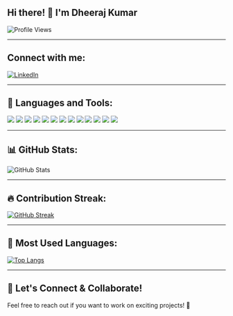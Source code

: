 ## Hi there! 👋 I'm Dheeraj Kumar
![Profile Views](https://komarev.com/ghpvc/?username=Dheeraj-K14&label=Profile%20views&color=blue&style=flat)

---

## Connect with me:
[![LinkedIn](https://img.shields.io/badge/LinkedIn-0077B5?style=for-the-badge&logo=linkedin&logoColor=white)](https://www.linkedin.com/in/dheeraj-kumar-k-a-102019168)

---

## 🚀 Languages and Tools:
<p align="left">
<img src="https://img.shields.io/badge/Java-007396?style=for-the-badge&logo=java&logoColor=white"/>
<img src="https://img.shields.io/badge/Spring%20Boot-6DB33F?style=for-the-badge&logo=springboot&logoColor=white"/>
<img src="https://img.shields.io/badge/Cloud-1572B6?style=for-the-badge&logo=icloud&logoColor=white"/>
<img src="https://img.shields.io/badge/DigitalOcean-0080FF?style=for-the-badge&logo=digitalocean&logoColor=white"/>
<img src="https://img.shields.io/badge/AWS-232F3E?style=for-the-badge&logo=amazonaws&logoColor=white"/>
<img src="https://img.shields.io/badge/MySQL-4479A1?style=for-the-badge&logo=mysql&logoColor=white"/>
<img src="https://img.shields.io/badge/PostgreSQL-316192?style=for-the-badge&logo=postgresql&logoColor=white"/>
<img src="https://img.shields.io/badge/TypeScript-3178C6?style=for-the-badge&logo=typescript&logoColor=white"/>
<img src="https://img.shields.io/badge/Node.js-43853D?style=for-the-badge&logo=node.js&logoColor=white"/>
<img src="https://img.shields.io/badge/MongoDB-47A248?style=for-the-badge&logo=mongodb&logoColor=white"/>
<img src="https://img.shields.io/badge/Docker-2496ED?style=for-the-badge&logo=docker&logoColor=white"/>
<img src="https://img.shields.io/badge/Kubernetes-326CE5?style=for-the-badge&logo=kubernetes&logoColor=white"/>
<img src="https://img.shields.io/badge/Git-F05032?style=for-the-badge&logo=git&logoColor=white"/>
</p>

---

## 📊 GitHub Stats:
![GitHub Stats](https://github-readme-stats.vercel.app/api?username=Dheeraj-K14&show_icons=true&theme=default)

---

## 🔥 Contribution Streak:
[![GitHub Streak](https://github-readme-streak-stats.herokuapp.com/?user=Dheeraj-K14&theme=default)](https://git.io/streak-stats)

---

## 🎯 Most Used Languages:
[![Top Langs](https://github-readme-stats.vercel.app/api/top-langs/?username=Dheeraj-K14&layout=compact)](https://github.com/anuraghazra/github-readme-stats)

---

## 🚀 Let's Connect & Collaborate!
Feel free to reach out if you want to work on exciting projects! 🚀
